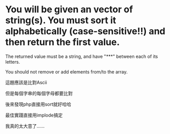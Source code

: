 # You will be given an vector of string(s). You must sort it alphabetically (case-sensitive!!) and then return the first value.

The returned value must be a string, and have "***" between each of its letters.

You should not remove or add elements from/to the array.

這題應該是比對Ascii

但是每個字串的每個字母都要比對

後來發現php直接用sort就好哈哈

最佳實踐直接用implode搞定

我真的太大意了......
